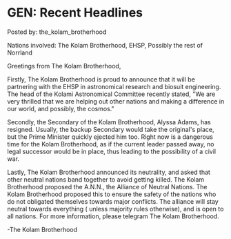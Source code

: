 # GEN: Recent Headlines

Posted by: the_kolam_brotherhood

Nations involved: The Kolam Brotherhood, EHSP, Possibly the rest of Norrland

Greetings from The Kolam Brotherhood,

Firstly, The Kolam Brotherhood is proud to announce that it will be partnering with the EHSP in astronomical research and biosuit engineering. The head of the Kolami Astronomical Committee recently stated, "We are very thrilled that we are helping out other nations and making a difference in our world, and possibly, the cosmos." 

Secondly, the Secondary of the Kolam Brotherhood, Alyssa Adams, has resigned. Usually, the backup Secondary would take the original's place, but the Prime Minister quickly ejected him too. Right now is a dangerous time for the Kolam Brotherhood, as if the current leader passed away, no legal successor would be in place, thus leading to the possibility of a civil war.

Lastly, The Kolam Brotherhood announced its neutrality, and asked that other neutral nations band together to avoid getting killed. The Kolam Brotherhood proposed the A.N.N., the Alliance of Neutral Nations. The Kolam Brotherhood proposed this to ensure the safety of the nations who do not obligated themselves towards major conflicts. The alliance will stay neutral towards everything ( unless majority rules otherwise), and is open to all nations. For more information, please telegram The Kolam Brotherhood.

-The Kolam Brotherhood